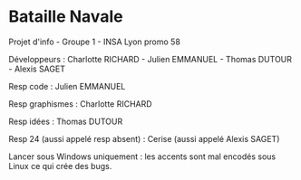 # Bataille Navale

Projet d'info - Groupe 1 - INSA Lyon promo 58

Développeurs : Charlotte RICHARD - Julien EMMANUEL - Thomas DUTOUR - Alexis SAGET

Resp code : Julien EMMANUEL 

Resp graphismes : Charlotte RICHARD

Resp idées : Thomas DUTOUR

Resp 24 (aussi appelé resp absent) : Cerise (aussi appelé Alexis SAGET)

Lancer sous Windows uniquement : les accents sont mal encodés sous Linux ce qui crée des bugs.
